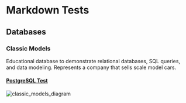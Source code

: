 # Markdown Tests

## Databases

### Classic Models

Educational database to demonstrate relational databases, SQL queries, and data modeling. Represents a company that sells scale model cars.

#### [PostgreSQL Test](https://github.com/TenmaChinen/markdown-tests/blob/postgres-sql/README.md)

![classic_models_diagram](https://github.com/TenmaChinen/markdown-tests/assets/36393143/f5ffa580-b4e0-4c9b-8193-69d554ff0c45)
